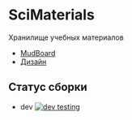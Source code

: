 # SciMaterials
Хранилище учебных материалов

- [MudBoard](https://app.milanote.com/1OBxfJ1PyX5zf2?p=pBuz4swMbfD "Доска идей и планирования")
- [Дизайн](https://www.figma.com/file/92TjIzaCwiOQcZ0dGoGQIy/SciMaterials?node-id=0%3A1)

## Статус сборки

- dev [![dev testing](https://github.com/OpenGeekBrains/SciMaterials/actions/workflows/test.yml/badge.svg?branch=dev)](https://github.com/OpenGeekBrains/SciMaterials/actions/workflows/test.yml)
